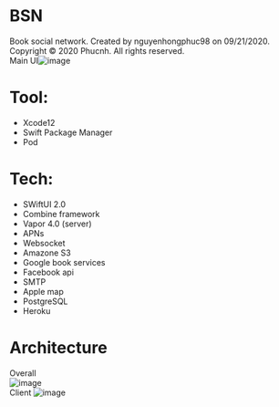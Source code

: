 # BSN
Book social network. Created by nguyenhongphuc98 on 09/21/2020. Copyright © 2020 Phucnh. All rights reserved.
<br>
Main UI![image](https://user-images.githubusercontent.com/28861842/111033226-aff97000-8442-11eb-87ab-f97d3d059e0e.png)

# Tool: 
- Xcode12
- Swift Package Manager
- Pod

# Tech:
- SWiftUI 2.0
- Combine framework
- Vapor 4.0 (server)
- APNs
- Websocket
- Amazone S3
- Google book services
- Facebook api
- SMTP
- Apple map
- PostgreSQL
- Heroku

# Architecture
Overall
<br>
![image](https://user-images.githubusercontent.com/28861842/111033370-842aba00-8443-11eb-8429-6fc2be7b4eb5.png)
<br>
Client
![image](https://user-images.githubusercontent.com/28861842/111033376-8ab93180-8443-11eb-8f91-46e9ab3a1ae4.png)
